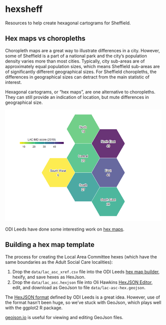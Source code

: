 hexsheff
================

Resources to help create hexagonal cartograms for Sheffield.

## Hex maps vs choropleths

Choropleth maps are a great way to illustrate differences in a city.
However, some of Sheffield is a part of a national park and the city’s
population density varies more than most cities. Typically, city
sub-areas are of approximately equal population sizes, which means
Sheffield sub-areas are of significantly different geographical sizes.
For Sheffield choropleths, the differences in geographical sizes can
detract from the main statistic of interest.

Hexagonal cartograms, or “hex maps”, are one alternative to choropleths.
They can still provide an indication of location, but mute differences
in geographical size.

![](README_files/figure-gfm/hexmap-1.png)<!-- -->

ODI Leeds have done some interesting work on [hex
maps](https://open-innovations.org/blog/2017-05-08-mapping-election-with-hexes).

## Building a hex map template

The process for creating the Local Area Committee hexes (which have the
same boundaries as the Adult Social Care localities):

1.  Drop the `data/lac_asc_xref.csv` file into the ODI Leeds [hex map
    builder](https://open-innovations.org/projects/hexmaps/builder.html),
    hexify, and save hexes as HexJson.
2.  Drop the `data/lac_asc.hexjson` file into Oli Hawkins [HexJSON
    Editor](https://olihawkins.com/project/hexjson-editor/), edit, and
    download as GeoJson to file `data/lac-asc-hex.geojson`.

The [HexJSON
format](https://open-innovations.org/projects/hexmaps/hexjson.html)
defined by ODI Leeds is a great idea. However, use of the format hasn’t
been huge, so we’ve stuck with GeoJson, which plays well with the
ggplot2 R package.

[geojson.io](https://geojson.io/) is useful for viewing and editing
GeoJson files.
